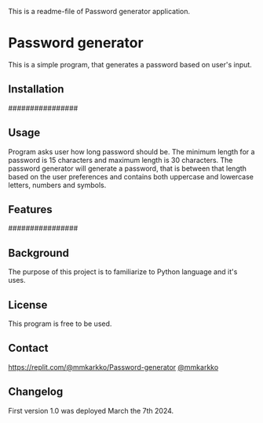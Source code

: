 This is a readme-file of Password generator application.

# Password generator

This is a simple program, that generates a password based on user's input.

## Installation

################

## Usage

Program asks user how long password should be. 
The minimum length for a password is 15 characters and maximum length is 30 characters. The password generator will generate a password, that is between that length based on the user preferences and contains both uppercase and lowercase letters, numbers and symbols.

## Features

################

## Background

The purpose of this project is to familiarize to Python language and it's uses.

## License

This program is free to be used.

## Contact

https://replit.com/@mmkarkko/Password-generator
[@mmkarkko](https://github.com/mmkarkko)

## Changelog

First version 1.0 was deployed March the 7th 2024.